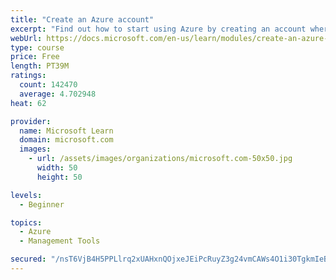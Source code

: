 ```yaml
---
title: "Create an Azure account"
excerpt: "Find out how to start using Azure by creating an account where you’ll see services and personal settings for identity, billing, and preferences."
webUrl: https://docs.microsoft.com/en-us/learn/modules/create-an-azure-account/
type: course
price: Free
length: PT39M
ratings:
  count: 142470
  average: 4.702948
heat: 62

provider:
  name: Microsoft Learn
  domain: microsoft.com
  images:
    - url: /assets/images/organizations/microsoft.com-50x50.jpg
      width: 50
      height: 50

levels:
  - Beginner

topics:
  - Azure
  - Management Tools

secured: "/nsT6VjB4H5PPLlrq2xUAHxnQOjxeJEiPcRuyZ3g24vmCAWs4O1i30TgkmIeBXQOsUEa85QRXQSAtphZKNcv/4uTgxwTCB1g9Hp2LW0YOjNjcIAA9FUmgUwNoBg959oE2n2lLKCHFrTnHZJUKR9PxKgNbTdsIxXzRC6UHRJpcnSN+M3WjimTgbXhM+FbZ/wfAv7aCW37edfPKVpHYOX6fyNzSTyuE9IqCw7onIbVxiJXnRF+kNam0b8k0XCfFnLQ/kFob/XSYRnByl+zWGJARQUeDwQihDj6RwCEiiULltOBvurPljEGZaCEDm11fg62M5ZkYnMDw8Jl+VYekkceJJOJVVpb3IVofjx1G9dQd28H3hyVXdNHxvoP5Acd+ruBKvUloi94BEtLe/5Tra22pamAkZsudZQFDyBXzVpMfB6cyr5eB8k+o+w/v9+hHs0Y;l6Pm+tjxm8ITJ2CzdXMRIQ=="
---
```


